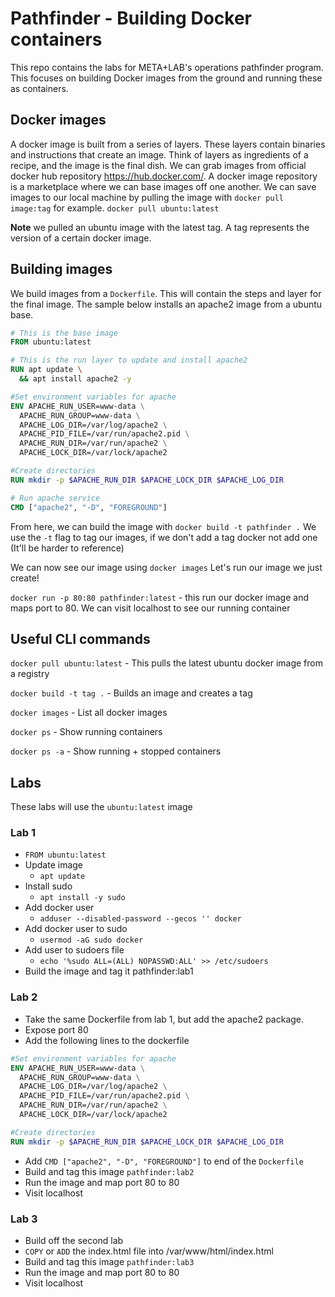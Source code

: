 # Pathfinder - Building Docker containers
This repo contains the labs for META+LAB's operations pathfinder program. This focuses on building Docker images from the ground and running these as containers. 

## Docker images
A docker image is built from a series of layers. These layers contain binaries and instructions that create an image. Think of layers as ingredients of a recipe, and the image is the final dish. We can grab images from official docker hub repository https://hub.docker.com/. A docker image repository is a marketplace where we can base images off one another. We can save images to our local machine by pulling the image with `docker pull image:tag` for example. `docker pull ubuntu:latest`

**Note** we pulled an ubuntu image with the latest tag. A tag represents the version of a certain docker image. 

## Building images 
We build images from a `Dockerfile`. This will contain the steps and layer for the final image. The sample below installs an apache2 image from a ubuntu base. 

```Dockerfile
# This is the base image
FROM ubuntu:latest

# This is the run layer to update and install apache2
RUN apt update \
  && apt install apache2 -y

#Set environment variables for apache
ENV APACHE_RUN_USER=www-data \
  APACHE_RUN_GROUP=www-data \
  APACHE_LOG_DIR=/var/log/apache2 \
  APACHE_PID_FILE=/var/run/apache2.pid \
  APACHE_RUN_DIR=/var/run/apache2 \
  APACHE_LOCK_DIR=/var/lock/apache2

#Create directories
RUN mkdir -p $APACHE_RUN_DIR $APACHE_LOCK_DIR $APACHE_LOG_DIR

# Run apache service
CMD ["apache2", "-D", "FOREGROUND"]
```

From here, we can build the image with `docker build -t pathfinder .` We use the `-t` flag to tag our images, if we don't add a tag docker not add one (It'll be harder to reference)

We can now see our image using `docker images` Let's run our image we just create!

`docker run -p 80:80 pathfinder:latest` - this run our docker image and maps port to 80. We can visit localhost to see our running container

## Useful CLI commands
`docker pull ubuntu:latest` - This pulls the latest ubuntu docker image from a registry

`docker build -t tag .` - Builds an image and creates a tag

`docker images` - List all docker images

`docker ps` - Show running containers

`docker ps -a` - Show running + stopped containers

## Labs
These labs will use the `ubuntu:latest` image
### Lab 1
* `FROM ubuntu:latest`
* Update image
  * `apt update`
* Install sudo
  * `apt install -y sudo`
* Add docker user 
  * `adduser --disabled-password --gecos '' docker`
* Add docker user to sudo 
  * `usermod -aG sudo docker`
* Add user to sudoers file
  * `echo '%sudo ALL=(ALL) NOPASSWD:ALL' >> /etc/sudoers`
* Build the image and tag it pathfinder:lab1

### Lab 2
* Take the same Dockerfile from lab 1, but add the apache2 package. 
* Expose port 80
* Add the following lines to the dockerfile
```Dockerfile
#Set environment variables for apache
ENV APACHE_RUN_USER=www-data \
  APACHE_RUN_GROUP=www-data \
  APACHE_LOG_DIR=/var/log/apache2 \
  APACHE_PID_FILE=/var/run/apache2.pid \
  APACHE_RUN_DIR=/var/run/apache2 \
  APACHE_LOCK_DIR=/var/lock/apache2

#Create directories
RUN mkdir -p $APACHE_RUN_DIR $APACHE_LOCK_DIR $APACHE_LOG_DIR
```
* Add `CMD ["apache2", "-D", "FOREGROUND"]` to end of the `Dockerfile`
* Build and tag this image `pathfinder:lab2` 
* Run the image and map port 80 to 80
* Visit localhost

### Lab 3
* Build off the second lab
* `COPY` or `ADD` the index.html file into /var/www/html/index.html
* Build and tag this image `pathfinder:lab3` 
* Run the image and map port 80 to 80
* Visit localhost
